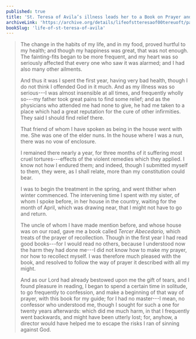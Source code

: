```yaml
---
published: true
title: 'St. Teresa of Avila’s illness leads her to a Book on Prayer and Recollection'
archiveLink: 'https://archive.org/details/lifeofstteresaof00tereuoft/page/19?view=theater'
bookSlug: 'life-of-st-teresa-of-avila'
---
```


> The change in the habits of my life, and in my food, proved hurtful to my health; and though my happiness was great, that was not enough. The fainting-fits began to be more frequent, and my heart was so seriously affected that every one who saw it was alarmed; and I had also many other ailments.
>
> And thus it was I spent the first year, having very bad health, though I do not think I offended God in it much. And as my illness was so serious---I was almost insensible at all times, and frequently wholly so---my father took great pains to find some relief; and as the physicians who attended me had none to give, he had me taken to a place which had a great reputation for the cure of other infirmities. They said I should find relief there.
>
> That friend of whom I have spoken as being in the house went with me. She was one of the elder nuns. In the house where I was a nun, there was no vow of enclosure.
>
> I remained there nearly a year, for three months of it suffering most cruel tortures---effects of the violent remedies which they applied. I know not how I endured them; and indeed, though I submitted myself to them, they were, as I shall relate, more than my constitution could bear.
>
> I was to begin the treatment in the spring, and went thither when winter commenced. The intervening time I spent with my sister, of whom I spoke before, in her house in the country, waiting for the month of April, which was drawing near, that I might not have to go and return.
>
> The uncle of whom I have made mention before, and whose house was on our road, gave me a book called *Tercer Abecedario,* which treats of the prayer of recollection. Though in the first year I had read good books---for I would read no others, because I understood now the harm they had done me---I did not know how to make my prayer, nor how to recollect myself. I was therefore much pleased with the book, and resolved to follow the way of prayer it described with all my might.
>
> And as our Lord had already bestowed upon me the gift of tears, and I found pleasure in reading, I began to spend a certain time in solitude, to go frequently to confession, and make a beginning of that way of prayer, with this book for my guide; for I had no master---I mean, no confessor who understood me, though I sought for such a one for twenty years afterwards: which did me much harm, in that I frequently went backwards, and might have been utterly lost; for, anyhow, a director would have helped me to escape the risks I ran of sinning against God.
